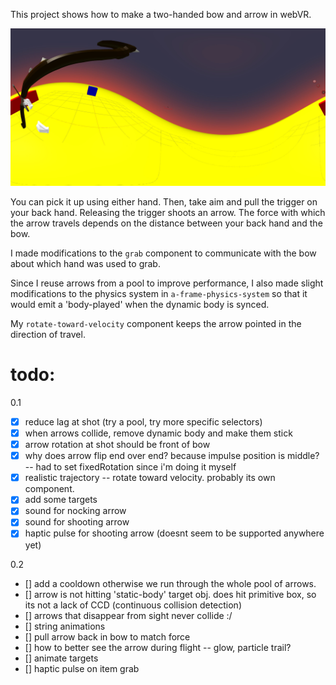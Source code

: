 This project shows how to make a two-handed bow and arrow in webVR.

![Alt text](captures/360_a.jpg?raw=true "Early Tests")

You can pick it up using either hand.  Then, take aim and pull the trigger on your back hand.  Releasing the trigger shoots an arrow.  The force with which the arrow travels depends on the distance between your back hand and the bow.

I made modifications to the ```grab``` component to communicate with the bow about which hand was used to grab.  

Since I reuse arrows from a pool to improve performance, I also made slight modifications to the physics system in ```a-frame-physics-system``` so that it would emit a 'body-played' when the dynamic body is synced.

My ```rotate-toward-velocity``` component keeps the arrow pointed in the direction of travel.

# todo:

0.1
- [x] reduce lag at shot (try a pool, try more specific selectors)
- [x] when arrows collide, remove dynamic body and make them stick
- [x] arrow rotation at shot should be front of bow
- [x] why does arrow flip end over end?  because impulse position is middle? -- had to set fixedRotation since i'm doing it myself
- [x] realistic trajectory -- rotate toward velocity. probably its own component. 
- [x] add some targets
- [x] sound for nocking arrow
- [x] sound for shooting arrow
- [x] haptic pulse for shooting arrow (doesnt seem to be supported anywhere yet)

0.2
- [] add a cooldown otherwise we run through the whole pool of arrows.
- [] arrow is not hitting 'static-body' target obj.  does hit primitive box, so its not a lack of CCD (continuous collision detection)
- [] arrows that disappear from sight never collide :/
- [] string animations
- [] pull arrow back in bow to match force
- [] how to better see the arrow during flight -- glow, particle trail?
- [] animate targets
- [] haptic pulse on item grab 
